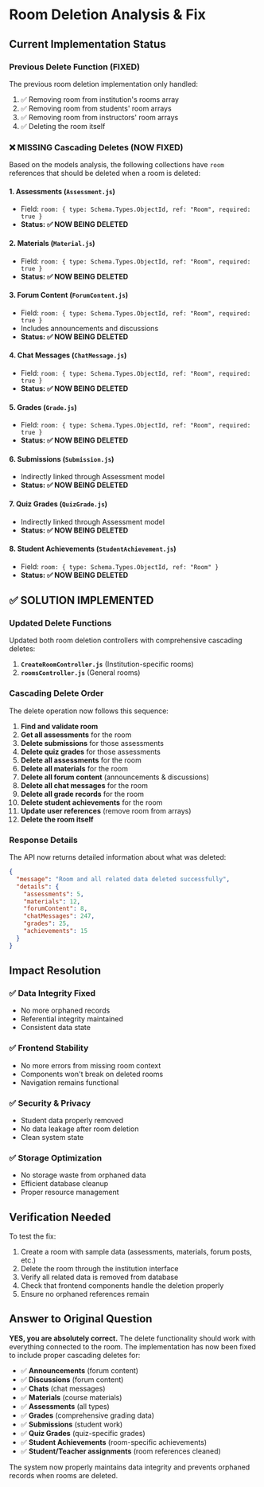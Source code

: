 # Room Deletion Analysis & Fix

## Current Implementation Status

### Previous Delete Function (FIXED)

The previous room deletion implementation only handled:

1. ✅ Removing room from institution's rooms array
2. ✅ Removing room from students' room arrays
3. ✅ Removing room from instructors' room arrays
4. ✅ Deleting the room itself

### ❌ MISSING Cascading Deletes (NOW FIXED)

Based on the models analysis, the following collections have `room` references that should be deleted when a room is deleted:

#### 1. **Assessments** (`Assessment.js`)

- Field: `room: { type: Schema.Types.ObjectId, ref: "Room", required: true }`
- **Status: ✅ NOW BEING DELETED**

#### 2. **Materials** (`Material.js`)

- Field: `room: { type: Schema.Types.ObjectId, ref: "Room", required: true }`
- **Status: ✅ NOW BEING DELETED**

#### 3. **Forum Content** (`ForumContent.js`)

- Field: `room: { type: Schema.Types.ObjectId, ref: "Room", required: true }`
- Includes announcements and discussions
- **Status: ✅ NOW BEING DELETED**

#### 4. **Chat Messages** (`ChatMessage.js`)

- Field: `room: { type: Schema.Types.ObjectId, ref: "Room", required: true }`
- **Status: ✅ NOW BEING DELETED**

#### 5. **Grades** (`Grade.js`)

- Field: `room: { type: Schema.Types.ObjectId, ref: "Room", required: true }`
- **Status: ✅ NOW BEING DELETED**

#### 6. **Submissions** (`Submission.js`)

- Indirectly linked through Assessment model
- **Status: ✅ NOW BEING DELETED**

#### 7. **Quiz Grades** (`QuizGrade.js`)

- Indirectly linked through Assessment model
- **Status: ✅ NOW BEING DELETED**

#### 8. **Student Achievements** (`StudentAchievement.js`)

- Field: `room: { type: Schema.Types.ObjectId, ref: "Room" }`
- **Status: ✅ NOW BEING DELETED**

## ✅ SOLUTION IMPLEMENTED

### Updated Delete Functions

Updated both room deletion controllers with comprehensive cascading deletes:

1. **`CreateRoomController.js`** (Institution-specific rooms)
2. **`roomsController.js`** (General rooms)

### Cascading Delete Order

The delete operation now follows this sequence:

1. **Find and validate room**
2. **Get all assessments** for the room
3. **Delete submissions** for those assessments
4. **Delete quiz grades** for those assessments
5. **Delete all assessments** for the room
6. **Delete all materials** for the room
7. **Delete all forum content** (announcements & discussions)
8. **Delete all chat messages** for the room
9. **Delete all grade records** for the room
10. **Delete student achievements** for the room
11. **Update user references** (remove room from arrays)
12. **Delete the room itself**

### Response Details

The API now returns detailed information about what was deleted:

```json
{
  "message": "Room and all related data deleted successfully",
  "details": {
    "assessments": 5,
    "materials": 12,
    "forumContent": 8,
    "chatMessages": 247,
    "grades": 25,
    "achievements": 15
  }
}
```

## Impact Resolution

### ✅ Data Integrity Fixed

- No more orphaned records
- Referential integrity maintained
- Consistent data state

### ✅ Frontend Stability

- No more errors from missing room context
- Components won't break on deleted rooms
- Navigation remains functional

### ✅ Security & Privacy

- Student data properly removed
- No data leakage after room deletion
- Clean system state

### ✅ Storage Optimization

- No storage waste from orphaned data
- Efficient database cleanup
- Proper resource management

## Verification Needed

To test the fix:

1. Create a room with sample data (assessments, materials, forum posts, etc.)
2. Delete the room through the institution interface
3. Verify all related data is removed from database
4. Check that frontend components handle the deletion properly
5. Ensure no orphaned references remain

## Answer to Original Question

**YES, you are absolutely correct.** The delete functionality should work with everything connected to the room. The implementation has now been fixed to include proper cascading deletes for:

- ✅ **Announcements** (forum content)
- ✅ **Discussions** (forum content)
- ✅ **Chats** (chat messages)
- ✅ **Materials** (course materials)
- ✅ **Assessments** (all types)
- ✅ **Grades** (comprehensive grading data)
- ✅ **Submissions** (student work)
- ✅ **Quiz Grades** (quiz-specific grades)
- ✅ **Student Achievements** (room-specific achievements)
- ✅ **Student/Teacher assignments** (room references cleaned)

The system now properly maintains data integrity and prevents orphaned records when rooms are deleted.

